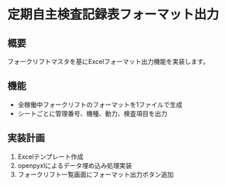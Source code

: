 # 定期自主検査記録表フォーマット出力

## 概要
フォークリフトマスタを基にExcelフォーマット出力機能を実装します。

## 機能
- 全稼働中フォークリフトのフォーマットを1ファイルで生成
- シートごとに管理番号、機種、動力、検査項目を出力

## 実装計画
1. Excelテンプレート作成
2. openpyxlによるデータ埋め込み処理実装
3. フォークリフト一覧画面にフォーマット出力ボタン追加
